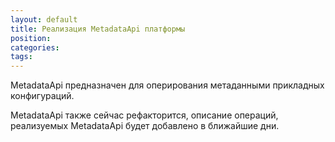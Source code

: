 ```yaml
---
layout: default
title: Реализация MetadataApi платформы
position: 
categories: 
tags: 
---
```


MetadataApi предназначен для оперирования метаданными прикладных конфигураций.

MetadataApi также сейчас рефакторится, описание операций, реализуемых MetadataApi будет добавлено в ближайшие дни.

